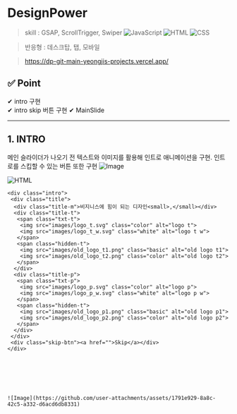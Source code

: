 # DesignPower

> skill :
GSAP, ScrollTrigger, Swiper ![JavaScript](https://img.shields.io/badge/-JavaScript-dc8d2d?style=flat-square&logo=javascript&logoColor=ffffff) ![HTML](https://img.shields.io/badge/-HTML-F05032?style=flat-square&logo=html5&logoColor=ffffff) ![CSS](https://img.shields.io/badge/-CSS-007ACC?style=flat-square&logo=css3) 

> 반응형 : 데스크탑, 탭, 모바일

 >https://dp-git-main-yeongjis-projects.vercel.app/


✅ Point
------------
✔ intro 구현  
✔ intro skip 버튼 구현
✔ MainSlide 

-------------------------------------------------

## 1. INTRO

메인 슬라이더가 나오기 전 텍스트와 이미지를 활용해 인트로 애니메이션을 구현. 인트로를 스킵할 수 있는 버튼 또한 구현
![Image](https://github.com/user-attachments/assets/365ee12c-f0d5-426b-99fc-afa43430af4e)

![HTML](https://img.shields.io/badge/-HTML-F05032?style=flat-square&logo=html5&logoColor=ffffff)   


```
<div class="intro">
 <div class="title">
  <div class="title-m">비지니스에 힘이 되는 디자인<small>,</small></div>
  <div class="title-t">
   <span class="txt-t">
    <img src="images/logo_t.svg" class="color" alt="logo t">
    <img src="images/logo_t_w.svg" class="white" alt="logo t w">
   </span>
   <span class="hidden-t">
    <img src="images/old_logo_t1.png" class="basic" alt="old logo t1">
    <img src="images/old_logo_t2.png" class="color" alt="old logo t2">
   </span>
  </div>
  <div class="title-p">
   <span class="txt-p">
    <img src="images/logo_p.svg" class="color" alt="logo p">
    <img src="images/logo_p_w.svg" class="white" alt="logo p w">
   </span> 
   <span class="hidden-t">
    <img src="images/old_logo_p1.png" class="basic" alt="old logo p1">
    <img src="images/old_logo_p2.png" class="color" alt="old logo p2">
   </span>
  </div>
 </div>
 <div class="skip-btn"><a href="">Skip</a></div>
</div>







![Image](https://github.com/user-attachments/assets/1791e929-8a8c-42c5-a332-d6acd6db8331)

